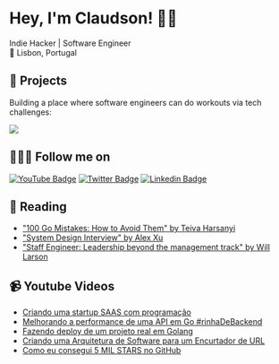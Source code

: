 # Hey, I'm Claudson! 👋🏾
Indie Hacker | Software Engineer <br>
📌 Lisbon, Portugal

## 🚀 Projects 

Building a place where software engineers can do workouts via tech challenges: 

[![](https://app.devgym.com.br/assets/images/logo-black.png)](https://devgym.com.br)


## 🚶🏾‍♂️ Follow me on

[![YouTube Badge](https://img.shields.io/badge/-Youtube-c14438?style=flat-square&labelColor=c14438&logo=youtube&logoColor=white&link=https://youtube.com/filhodanuvem)](https://youtube.com/filhodanuvem)
[![Twitter Badge](https://img.shields.io/badge/-Twitter-1ca0f1?style=flat-square&labelColor=1ca0f1&logo=twitter&logoColor=white&link=https://twitter.com/filhodanuvem)](https://twitter.com/filhodanuvem)
[![Linkedin Badge](https://img.shields.io/badge/-LinkedIn-blue?style=flat-square&logo=Linkedin&logoColor=white&link=https://www.linkedin.com/in/cloudson/)](https://www.linkedin.com/in/cloudson/)


## 📘 Reading
- ["100 Go Mistakes: How to Avoid Them" by Teiva Harsanyi](https://amzn.to/3Eubuqr)
- ["System Design Interview" by Alex Xu](https://amzn.to/3s04nid)
- ["Staff Engineer: Leadership beyond the management track" by Will Larson](https://amzn.to/3CFGgLD)

## 📹 Youtube Videos 

- [Criando uma startup SAAS com programação](https://youtu.be/sndDBWoK6wA)
- [Melhorando a performance de uma API em Go #rinhaDeBackend](https://youtu.be/Z4KNilvx8Pk)
- [Fazendo deploy de um projeto real em Golang](https://www.youtube.com/watch?v=3QUlu2Xktic&list=PLzehOqhpwpxg3t70bv1HOiUey5JMMMi9u)
- [Criando uma Arquitetura de Software para um Encurtador de URL](https://www.youtube.com/watch?v=Tb5b8T1t9t4&list=PLzehOqhpwpxhHWUtiFhxHB4OrQGQe8LKN)
- [Como eu consegui 5 MIL STARS no GitHub](https://www.youtube.com/watch?v=_8WDGn5qddk&list=PLzehOqhpwpxjf7sIhauLjUNjshvxJlqd2)
